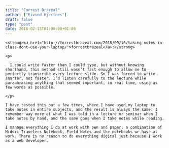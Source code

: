 ```yaml
---
title: "Forrest Brazeal"
author: ["Eivind Hjertnes"]
draft: false
type: "post"
date: 2016-02-15T01:00:00+01:00
---
```


<div class="HTML">
  <div></div>

<p>

</div>

```text
<strong><a href="http://forrestbrazeal.com/2015/09/16/taking-notes-in-class-dont-use-your-laptop/">forrestbrazeal</a>:</strong>
```

<div class="HTML">
  <div></div>

</p>

</div>

<div class="HTML">
  <div></div>

<blockquote>

</div>

```text
<p>

  I could write faster than I could type, but without knowing shorthand, this method still wasn’t fast enough to allow me to perfectly transcribe every lecture slide. So I was forced to write smarter, not faster. I’d listen carefully to the lecture while paraphrasing anything that seemed important, in real time, using as few words as possible.

</p>
```

<div class="HTML">
  <div></div>

</blockquote>

</div>

<div class="HTML">
  <div></div>

<p>

</div>

```text
I have tested this out a few times, where I have used my laptop to take notes in entire subjects, and the result is always the same: I remember way more of what I was told in a lecture or seminar when I take notes by hand, and the same goes when I take notes while reading.
```

<div class="HTML">
  <div></div>

</p>

</div>

<div class="HTML">
  <div></div>

<p>

</div>

```text
I manage everything I do at work with pen and paper; a combination of Midori Travelers Notebook, Field Notes and the notebooks we have at work. There is no reason to do everything digital just because I work as a web developer.
```

<div class="HTML">
  <div></div>

</p>

</div>
